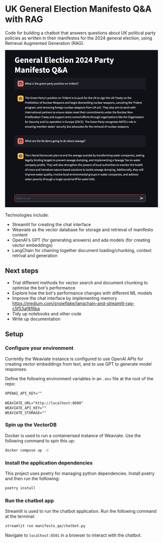 # UK General Election Manifesto Q&A with RAG

Code for building a chatbot that answers questions about UK political party policies as
written in their manifestos for the 2024 general election, using Retrieval Augmented
Generation (RAG).

<img src="images/chat_example.png" alt="drawing" width="700"/>


Technologies include:
- Streamlit for creating the chat interface
- Weaviate as the vector database for storage and retrieval of manifesto content
- OpenAI's GPT (for generating answers) and ada models (for creating vector embeddings)
- LangChain for chaining together document loading/chunking, context retrival and generation



## Next steps
- Trial different methods for vector search and document chunking to optimise the bot's performance
- Explore how the bot's performance changes with different ML models
- Improve the chat interface by implementing memory
    https://medium.com/snowflake/langchain-and-streamlit-rag-c5f53af8f6ba
- Tidy up notebooks and other code
- Write up documentation


## Setup

### Configure your environment

Currently the Weaviate instance is configured to use OpenAI APIs for creating vector embeddings
from text, and to use GPT to generate model responses. 

Define the following environment variables in an `.env` file at the root of the repo:

```
OPENAI_API_KEY=""

WEAVIATE_URL="http://localhost:8080"
WEAVIATE_API_KEY=""
WEAVIATE_STORAGE=""
```

### Spin up the VectorDB

Docker is used to run a containerised instance of Weaviate. Use the following command to spin this up:

```bash
docker compose up -d
```

### Install the application dependencies

This project uses poetry for managing python dependencies. Install poetry and then run the folllowing: 

```bash
poetry install
```

### Run the chatbot app

Streamlit is used to run the chatbot application. Run the following command at the terminal:

```bash
streamlit run manifesto_qa/chatbot.py
```

Navigate to `localhost:8501` in a browser to interact with the chatbot. 